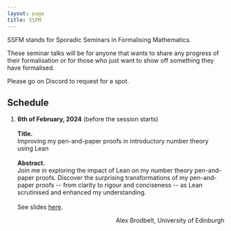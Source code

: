 ```yaml
---
layout: page
title: SSFM
---
```


SSFM stands for Sporadic Seminars in Formalising Mathematics.

These seminar talks will be for anyone that wants to share any progress of their formalisation or for those who just want to show off something they have formalised.

Please go on Discord to request for a spot.

## Schedule

1. <b>6th of February, 2024</b> (before the session starts) <br><br>
   **Title.**<br>
   Improving my pen-and-paper proofs in introductory number theory using Lean<br><br>
   **Abstract.**<br>
   Join me in exploring the impact of Lean on my number theory pen-and-paper proofs. Discover the surprising transformations of my pen-and-paper proofs -- from clarity to rigour and conciseness -- as Lean scrutinised and enhanced my understanding.<br><br>
   See slides [here](files/ssfm_24_2_6.pdf).
   <p align="right">Alex Brodbelt, University of Edinburgh</p>


